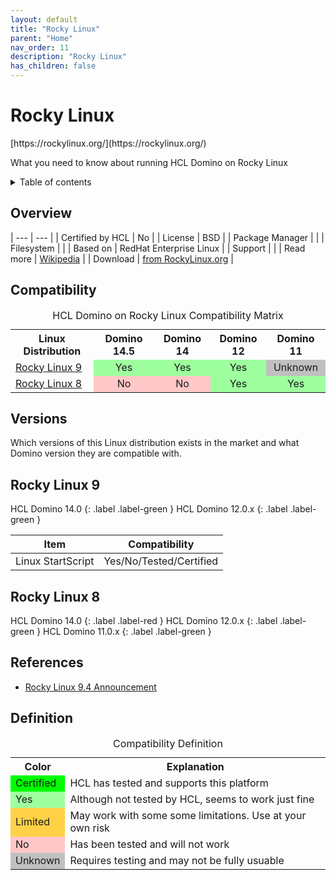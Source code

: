 ```yaml
---
layout: default
title: "Rocky Linux"
parent: "Home"
nav_order: 11
description: "Rocky Linux"
has_children: false
---
```


<h1>Rocky Linux</h1>
[https://rockylinux.org/](https://rockylinux.org/)

What you need to know about running HCL Domino on Rocky Linux

<details close markdown="block">
  <summary>
    Table of contents
  </summary>
  {: .text-delta }
1. TOC
{:toc}
</details>

## Overview

| --- | --- |
| Certified by HCL | No |
| License         | BSD  |
| Package Manager |   |
| Filesystem      |    |
| Based on        | RedHat Enterprise Linux   |
| Support         |  |
| Read more       | [Wikipedia](https://de.wikipedia.org/wiki/Rocky_Linux) |
| Download        | [from RockyLinux.org](https://rockylinux.org/download)  |

## Compatibility

<table>
  <caption>HCL Domino on Rocky Linux Compatibility Matrix</caption>
  <tbody>
    <tr>
      <th>Linux Distribution</th>
      <th>Domino 14.5</th>
      <th>Domino 14</th>
      <th>Domino 12</th>
      <th>Domino 11</th>
    </tr>
    <tr>
      <td><a href="#rocky-linux-9">Rocky Linux 9</a></td>
      <td style="background:#9EFF9E;text-align:center;" >Yes</td>
      <td style="background:#9EFF9E;text-align:center;" >Yes</td>
      <td style="background:#9EFF9E;text-align:center;" >Yes</td>
      <td style="background:#C0C0C0;text-align:center;" >Unknown</td>
    </tr>
    <tr>
      <td><a href="#rocky-linux-9">Rocky Linux 8</a></td>
      <td style="background:#FFC7C7;text-align:center;" >No</td>
      <td style="background:#FFC7C7;text-align:center;" >No</td>
      <td style="background:#9EFF9E;text-align:center;" >Yes</td>
      <td style="background:#9EFF9E;text-align:center;" >Yes</td>
    </tr>
  </tbody>
</table>

## Versions
Which versions of this Linux distribution exists in the market and what Domino version they are compatible with.

## Rocky Linux 9

HCL Domino 14.0
{: .label .label-green }
HCL Domino 12.0.x
{: .label .label-green }

Item | Compatibility
---| ---
Linux StartScript | Yes/No/Tested/Certified


## Rocky Linux 8

HCL Domino 14.0
{: .label .label-red }
HCL Domino 12.0.x
{: .label .label-green }
HCL Domino 11.0.x
{: .label .label-green }

## References

* [Rocky Linux 9.4 Announcement](https://rockylinux.org/zh_TW/news/rocky-linux-9-4-ga-release)
## Definition

<table>
  <caption>Compatibility Definition</caption>
  <tbody>
    <tr>
      <th>Color</th>
      <th>Explanation</th>
    </tr>
    <tr>
      <td style="background:#00FF00" title="">Certified</td>
      <td>HCL has tested and supports this platform</td>
    </tr>
    <tr>
      <td style="background:#9EFF9E" title="">Yes</td>
      <td>Although not tested by HCL, seems to work just fine</td>
    </tr>
    <tr>
      <td style="background:#FFD147" title="">Limited</td>
      <td>May work with some some limitations. Use at your own risk</td>
    </tr>
    <tr>
      <td style="background:#FFC7C7" title="">No</td>
      <td>Has been tested and will not work</td>
    </tr>
    <tr>
      <td style="background:#C0C0C0" title="">Unknown</td>
      <td>Requires testing and may not be fully usuable</td>
    </tr>
  </tbody>
</table>